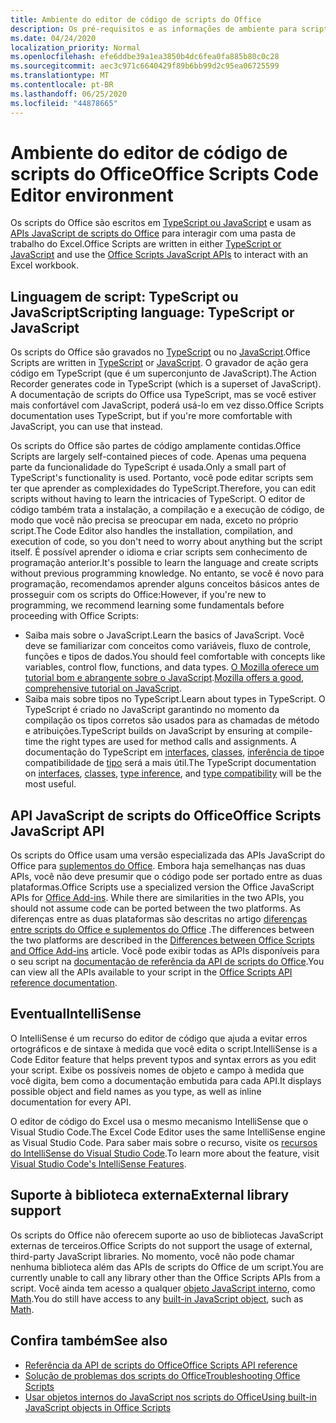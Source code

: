 ```yaml
---
title: Ambiente do editor de código de scripts do Office
description: Os pré-requisitos e as informações de ambiente para scripts do Office no Excel na Web.
ms.date: 04/24/2020
localization_priority: Normal
ms.openlocfilehash: efe6ddbe39a1ea3850b4dc6fea0fa885b80c0c28
ms.sourcegitcommit: aec3c971c6640429f89b6bb99d2c95ea06725599
ms.translationtype: MT
ms.contentlocale: pt-BR
ms.lasthandoff: 06/25/2020
ms.locfileid: "44878665"
---
```

# <a name="office-scripts-code-editor-environment"></a><span data-ttu-id="7a599-103">Ambiente do editor de código de scripts do Office</span><span class="sxs-lookup"><span data-stu-id="7a599-103">Office Scripts Code Editor environment</span></span>

<span data-ttu-id="7a599-104">Os scripts do Office são escritos em [TypeScript ou JavaScript](#scripting-language-typescript-or-javascript) e usam as [APIs JavaScript de scripts do Office](#office-scripts-javascript-api) para interagir com uma pasta de trabalho do Excel.</span><span class="sxs-lookup"><span data-stu-id="7a599-104">Office Scripts are written in either [TypeScript or JavaScript](#scripting-language-typescript-or-javascript) and use the [Office Scripts JavaScript APIs](#office-scripts-javascript-api) to interact with an Excel workbook.</span></span>

## <a name="scripting-language-typescript-or-javascript"></a><span data-ttu-id="7a599-105">Linguagem de script: TypeScript ou JavaScript</span><span class="sxs-lookup"><span data-stu-id="7a599-105">Scripting language: TypeScript or JavaScript</span></span>

<span data-ttu-id="7a599-106">Os scripts do Office são gravados no [TypeScript](https://www.typescriptlang.org/docs/home.html) ou no [JavaScript](https://developer.mozilla.org/docs/Web/JavaScript).</span><span class="sxs-lookup"><span data-stu-id="7a599-106">Office Scripts are written in [TypeScript](https://www.typescriptlang.org/docs/home.html) or [JavaScript](https://developer.mozilla.org/docs/Web/JavaScript).</span></span> <span data-ttu-id="7a599-107">O gravador de ação gera código em TypeScript (que é um superconjunto de JavaScript).</span><span class="sxs-lookup"><span data-stu-id="7a599-107">The Action Recorder generates code in TypeScript (which is a superset of JavaScript).</span></span> <span data-ttu-id="7a599-108">A documentação de scripts do Office usa TypeScript, mas se você estiver mais confortável com JavaScript, poderá usá-lo em vez disso.</span><span class="sxs-lookup"><span data-stu-id="7a599-108">Office Scripts documentation uses TypeScript, but if you're more comfortable with JavaScript, you can use that instead.</span></span>

<span data-ttu-id="7a599-109">Os scripts do Office são partes de código amplamente contidas.</span><span class="sxs-lookup"><span data-stu-id="7a599-109">Office Scripts are largely self-contained pieces of code.</span></span> <span data-ttu-id="7a599-110">Apenas uma pequena parte da funcionalidade do TypeScript é usada.</span><span class="sxs-lookup"><span data-stu-id="7a599-110">Only a small part of TypeScript's functionality is used.</span></span> <span data-ttu-id="7a599-111">Portanto, você pode editar scripts sem ter que aprender as complexidades do TypeScript.</span><span class="sxs-lookup"><span data-stu-id="7a599-111">Therefore, you can edit scripts without having to learn the intricacies of TypeScript.</span></span> <span data-ttu-id="7a599-112">O editor de código também trata a instalação, a compilação e a execução de código, de modo que você não precisa se preocupar em nada, exceto no próprio script.</span><span class="sxs-lookup"><span data-stu-id="7a599-112">The Code Editor also handles the installation, compilation, and execution of code, so you don't need to worry about anything but the script itself.</span></span> <span data-ttu-id="7a599-113">É possível aprender o idioma e criar scripts sem conhecimento de programação anterior.</span><span class="sxs-lookup"><span data-stu-id="7a599-113">It's possible to learn the language and create scripts without previous programming knowledge.</span></span> <span data-ttu-id="7a599-114">No entanto, se você é novo para programação, recomendamos aprender alguns conceitos básicos antes de prosseguir com os scripts do Office:</span><span class="sxs-lookup"><span data-stu-id="7a599-114">However, if you're new to programming, we recommend learning some fundamentals before proceeding with Office Scripts:</span></span>

- <span data-ttu-id="7a599-115">Saiba mais sobre o JavaScript.</span><span class="sxs-lookup"><span data-stu-id="7a599-115">Learn the basics of JavaScript.</span></span> <span data-ttu-id="7a599-116">Você deve se familiarizar com conceitos como variáveis, fluxo de controle, funções e tipos de dados.</span><span class="sxs-lookup"><span data-stu-id="7a599-116">You should feel comfortable with concepts like variables, control flow, functions, and data types.</span></span> <span data-ttu-id="7a599-117">[O Mozilla oferece um tutorial bom e abrangente sobre o JavaScript](https://developer.mozilla.org/docs/Web/JavaScript/Guide/Introduction).</span><span class="sxs-lookup"><span data-stu-id="7a599-117">[Mozilla offers a good, comprehensive tutorial on JavaScript](https://developer.mozilla.org/docs/Web/JavaScript/Guide/Introduction).</span></span>
- <span data-ttu-id="7a599-118">Saiba mais sobre tipos no TypeScript.</span><span class="sxs-lookup"><span data-stu-id="7a599-118">Learn about types in TypeScript.</span></span> <span data-ttu-id="7a599-119">O TypeScript é criado no JavaScript garantindo no momento da compilação os tipos corretos são usados para as chamadas de método e atribuições.</span><span class="sxs-lookup"><span data-stu-id="7a599-119">TypeScript builds on JavaScript by ensuring at compile-time the right types are used for method calls and assignments.</span></span> <span data-ttu-id="7a599-120">A documentação do TypeScript em [interfaces](https://www.typescriptlang.org/docs/handbook/interfaces.html), [classes](https://www.typescriptlang.org/docs/handbook/classes.html), [inferência de tipo](https://www.typescriptlang.org/docs/handbook/type-inference.html)e compatibilidade de [tipo](https://www.typescriptlang.org/docs/handbook/type-compatibility.html) será a mais útil.</span><span class="sxs-lookup"><span data-stu-id="7a599-120">The TypeScript documentation on [interfaces](https://www.typescriptlang.org/docs/handbook/interfaces.html), [classes](https://www.typescriptlang.org/docs/handbook/classes.html), [type inference](https://www.typescriptlang.org/docs/handbook/type-inference.html), and [type compatibility](https://www.typescriptlang.org/docs/handbook/type-compatibility.html) will be the most useful.</span></span>

## <a name="office-scripts-javascript-api"></a><span data-ttu-id="7a599-121">API JavaScript de scripts do Office</span><span class="sxs-lookup"><span data-stu-id="7a599-121">Office Scripts JavaScript API</span></span>

<span data-ttu-id="7a599-122">Os scripts do Office usam uma versão especializada das APIs JavaScript do Office para [suplementos do Office](/office/dev/add-ins/overview/index). Embora haja semelhanças nas duas APIs, você não deve presumir que o código pode ser portado entre as duas plataformas.</span><span class="sxs-lookup"><span data-stu-id="7a599-122">Office Scripts use a specialized version the Office JavaScript APIs for [Office Add-ins](/office/dev/add-ins/overview/index). While there are similarities in the two APIs, you should not assume code can be ported between the two platforms.</span></span> <span data-ttu-id="7a599-123">As diferenças entre as duas plataformas são descritas no artigo [diferenças entre scripts do Office e suplementos do Office](../resources/add-ins-differences.md#apis) .</span><span class="sxs-lookup"><span data-stu-id="7a599-123">The differences between the two platforms are described in the [Differences between Office Scripts and Office Add-ins](../resources/add-ins-differences.md#apis) article.</span></span> <span data-ttu-id="7a599-124">Você pode exibir todas as APIs disponíveis para o seu script na [documentação de referência da API de scripts do Office](/javascript/api/office-scripts/overview).</span><span class="sxs-lookup"><span data-stu-id="7a599-124">You can view all the APIs available to your script in the [Office Scripts API reference documentation](/javascript/api/office-scripts/overview).</span></span>

## <a name="intellisense"></a><span data-ttu-id="7a599-125">Eventual</span><span class="sxs-lookup"><span data-stu-id="7a599-125">IntelliSense</span></span>

<span data-ttu-id="7a599-126">O IntelliSense é um recurso do editor de código que ajuda a evitar erros ortográficos e de sintaxe à medida que você edita o script.</span><span class="sxs-lookup"><span data-stu-id="7a599-126">IntelliSense is a Code Editor feature that helps prevent typos and syntax errors as you edit your script.</span></span> <span data-ttu-id="7a599-127">Exibe os possíveis nomes de objeto e campo à medida que você digita, bem como a documentação embutida para cada API.</span><span class="sxs-lookup"><span data-stu-id="7a599-127">It displays possible object and field names as you type, as well as inline documentation for every API.</span></span>

<span data-ttu-id="7a599-128">O editor de código do Excel usa o mesmo mecanismo IntelliSense que o Visual Studio Code.</span><span class="sxs-lookup"><span data-stu-id="7a599-128">The Excel Code Editor uses the same IntelliSense engine as Visual Studio Code.</span></span> <span data-ttu-id="7a599-129">Para saber mais sobre o recurso, visite os [recursos do IntelliSense do Visual Studio Code](https://code.visualstudio.com/docs/editor/intellisense#_intellisense-features).</span><span class="sxs-lookup"><span data-stu-id="7a599-129">To learn more about the feature, visit [Visual Studio Code's IntelliSense Features](https://code.visualstudio.com/docs/editor/intellisense#_intellisense-features).</span></span>

## <a name="external-library-support"></a><span data-ttu-id="7a599-130">Suporte à biblioteca externa</span><span class="sxs-lookup"><span data-stu-id="7a599-130">External library support</span></span>

<span data-ttu-id="7a599-131">Os scripts do Office não oferecem suporte ao uso de bibliotecas JavaScript externas de terceiros.</span><span class="sxs-lookup"><span data-stu-id="7a599-131">Office Scripts do not support the usage of external, third-party JavaScript libraries.</span></span> <span data-ttu-id="7a599-132">No momento, você não pode chamar nenhuma biblioteca além das APIs de scripts do Office de um script.</span><span class="sxs-lookup"><span data-stu-id="7a599-132">You are currently unable to call any library other than the Office Scripts APIs from a script.</span></span> <span data-ttu-id="7a599-133">Você ainda tem acesso a qualquer [objeto JavaScript interno](../develop/javascript-objects.md), como [Math](https://developer.mozilla.org/docs/Web/JavaScript/Reference/Global_Objects/Math).</span><span class="sxs-lookup"><span data-stu-id="7a599-133">You do still have access to any [built-in JavaScript object](../develop/javascript-objects.md), such as [Math](https://developer.mozilla.org/docs/Web/JavaScript/Reference/Global_Objects/Math).</span></span>

## <a name="see-also"></a><span data-ttu-id="7a599-134">Confira também</span><span class="sxs-lookup"><span data-stu-id="7a599-134">See also</span></span>

- [<span data-ttu-id="7a599-135">Referência da API de scripts do Office</span><span class="sxs-lookup"><span data-stu-id="7a599-135">Office Scripts API reference</span></span>](/javascript/api/office-scripts/overview)
- [<span data-ttu-id="7a599-136">Solução de problemas dos scripts do Office</span><span class="sxs-lookup"><span data-stu-id="7a599-136">Troubleshooting Office Scripts</span></span>](../testing/troubleshooting.md)
- [<span data-ttu-id="7a599-137">Usar objetos internos do JavaScript nos scripts do Office</span><span class="sxs-lookup"><span data-stu-id="7a599-137">Using built-in JavaScript objects in Office Scripts</span></span>](../develop/javascript-objects.md)
